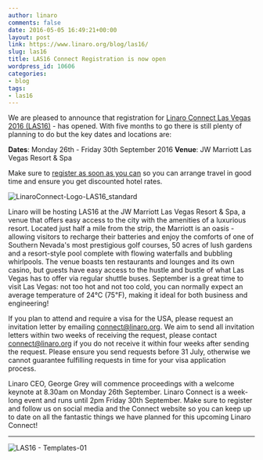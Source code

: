 ```yaml
---
author: linaro
comments: false
date: 2016-05-05 16:49:21+00:00
layout: post
link: https://www.linaro.org/blog/las16/
slug: las16
title: LAS16 Connect Registration is now open
wordpress_id: 10606
categories:
- blog
tags:
- las16
---
```


We are pleased to announce that registration for [Linaro Connect Las Vegas 2016 (LAS16)](http://connect.linaro.org/attend/) - has opened. With five months to go there is still plenty of planning to do but the key dates and locations are:

**Dates**: Monday 26th - Friday 30th September 2016
**Venue**: JW Marriott Las Vegas Resort & Spa

Make sure to [register as soon as you can](http://connect.linaro.org/attend/) so you can arrange travel in good time and ensure you get discounted hotel rates.

![LinaroConnect-Logo-LAS16_standard](http://www.linaro.org/wp-content/uploads/2016/05/LinaroConnect-Logo-LAS16_standard-300x141.png)

Linaro will be hosting LAS16 at the JW Marriott Las Vegas Resort & Spa, a venue that offers easy access to the city with the amenities of a luxurious resort. Located just half a mile from the strip, the Marriott is an oasis - allowing visitors to recharge their batteries and enjoy the comforts of one of Southern Nevada's most prestigious golf courses, 50 acres of lush gardens and a resort-style pool complete with flowing waterfalls and bubbling whirlpools. The venue boasts ten restaurants and lounges and its own casino, but guests have easy access to the hustle and bustle of what Las Vegas has to offer via regular shuttle buses.
September is a great time to visit Las Vegas: not too hot and not too cold, you can normally expect an average temperature of 24℃ (75℉), making it ideal for both business and engineering!

If you plan to attend and require a visa for the USA, please request an invitation letter by emailing [connect@linaro.org](mailto:connect@linaro.org). We aim to send all invitation letters within two weeks of receiving the request, please contact [connect@linaro.org](mailto:connect@linaro.org) if you do not receive it within four weeks after sending the request. Please ensure you send requests before 31 July, otherwise we cannot guarantee fulfilling requests in time for your visa application process.

Linaro CEO, George Grey will commence proceedings with a welcome keynote at 8.30am on Monday 26th September. Linaro Connect is a week-long event and runs until 2pm Friday 30th September. Make sure to register and follow us on social media and the Connect website so you can keep up to date on all the fantastic things we have planned for this upcoming Linaro Connect!



* * *







![LAS16 - Templates-01](http://www.linaro.org/wp-content/uploads/2016/05/LAS16-Templates-01.png)
